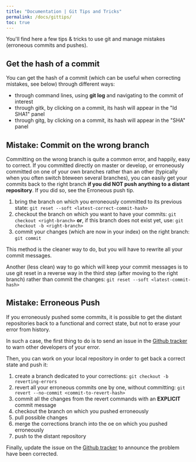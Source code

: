 ```yaml
---
title: "Documentation | Git Tips and Tricks"
permalink: /docs/gittips/
toc: true
---
```


You'll find here a few tips & tricks to use git and manage mistakes (erroneous commits and pushes).

## Get the hash of a commit

You can get the hash of a commit (which can be useful when correcting mistakes, see below) through different ways:

*   through command lines, using **git log** and navigating to the commit of interest
*   through gitk, by clicking on a commit, its hash will appear in the "Id SHA1" panel
*   through gitg, by clicking on a commit, its hash will appear in the "SHA" panel

## Mistake: Commit on the wrong branch

Committing on the wrong branch is quite a common error, and happily, easy to correct. If you committed directly on master or develop, or erroneously committed on one of your own branches rather than an other (typically when you often switch bteween several branches), you can easily get your commits back to the right branch **if you did NOT push anything to a distant repository**. If you did so, see the Erroneous push tip.

1.  bring the branch on which you erroneously committed to its previous state:
    ```git reset --soft <latest-correct-commit-hash>```
2.  checkout the branch on which you want to have your commits:
    ```git checkout <right-branch>```
    **or**, if this branch does not exist yet, use:
    ```git checkout -b <right-branch>```
3.  commit your changes (which are now in your index) on the right branch:
    ```git commit```

This method is the cleaner way to do, but you will have to rewrite all your commit messages.

Another (less clean) way to go which will keep your commit messages is to use git reset in a reverse way in the third step (after moving to the right branch) rather than commit the changes:
```git reset --soft <latest-commit-hash>```

## Mistake: Erroneous Push

If you erroneously pushed some commits, it is possible to get the distant repositories back to a functional and correct state, but not to erase your error from history.

In such a case, the first thing to do is to send an issue in the [Github tracker](https://github.com/preesm/preesm/issues) to warn other developers of your error.

Then, you can work on your local repository in order to get back a correct state and push it:

1.  create a branch dedicated to your corrections:
    ```git checkout -b reverting-errors```
2.  revert all your erroneous commits one by one, without committing:
    ```git revert --no-commit <commit-to-revert-hash>```
3.  commit all the changes from the revert commands with an **EXPLICIT** commit message
4.  checkout the branch on which you pushed erroneously
5.  pull possible changes
6.  merge the corrections branch into the oe on which you pushed erroneously
7.  push to the distant repository

Finally, update the issue on the [Github tracker](https://github.com/preesm/preesm/issues) to announce the problem have been corrected.
